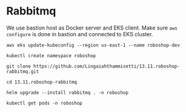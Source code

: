 # Rabbitmq

We use bastion host as Docker server and EKS client.
Make sure `aws configure` is done in bastion and connected to EKS cluster.

```
aws eks update-kubeconfig --region us-east-1 --name roboshop-dev
```
```
kubectl create namespace roboshop
```

```
git clone https://github.com/Lingaiahthammisetti/13.11.roboshop-rabbitmq.git
```

```
cd 13.11.roboshop-rabbitmq
```

```
helm upgrade --install rabbitmq . -n roboshop
```

```
kubectl get pods -n roboshop
```

